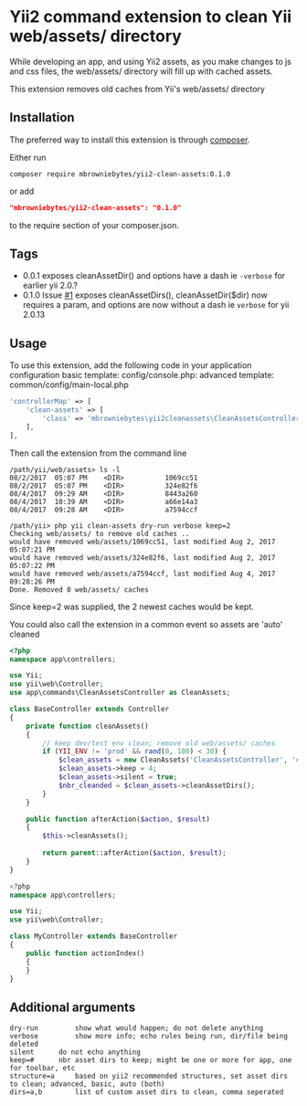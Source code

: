 Yii2 command extension to clean Yii web/assets/ directory
===================================

While developing an app, and using Yii2 assets, as you make changes to js and css files, the web/assets/ directory will fill up with cached assets.  

This extension removes old caches from Yii's web/assets/ directory

Installation
------------

The preferred way to install this extension is through [composer](http://getcomposer.org/download/).

Either run

```
composer require mbrowniebytes/yii2-clean-assets:0.1.0
```

or add

```json
"mbrowniebytes/yii2-clean-assets": "0.1.0"
```

to the require section of your composer.json.


Tags
-----
- 0.0.1 exposes cleanAssetDir() and options have a dash ie `-verbose` for earlier yii 2.0.?
- 0.1.0 Issue [#1](../../issues/1) exposes cleanAssetDirs(), cleanAssetDir($dir) now requires a param, and options are now without a dash ie `verbose` for yii 2.0.13  


Usage
-----

To use this extension, add the following code in your application configuration 
basic template: config/console.php:
advanced template: common/config/main-local.php
```php
'controllerMap' => [
    'clean-assets' => [
        'class' => 'mbrowniebytes\yii2cleanassets\CleanAssetsController',
    ],
],
```

Then call the extension from the command line 

```
/path/yii/web/assets> ls -l
08/2/2017  05:07 PM    <DIR>          1069cc51
08/2/2017  05:07 PM    <DIR>          324e82f6
08/4/2017  09:29 AM    <DIR>          8443a260
08/4/2017  10:39 AM    <DIR>          a66e14a3
08/4/2017  09:28 AM    <DIR>          a7594ccf

/path/yii> php yii clean-assets dry-run verbose keep=2
Checking web/assets/ to remove old caches ..
would have removed web/assets/1069cc51, last modified Aug 2, 2017 05:07:21 PM
would have removed web/assets/324e82f6, last modified Aug 2, 2017 05:07:22 PM
would have removed web/assets/a7594ccf, last modified Aug 4, 2017 09:28:26 PM
Done. Removed 0 web/assets/ caches
```

Since keep=2 was supplied, the 2 newest caches would be kept.

You could also call the extension in a common event so assets are 'auto' cleaned
```php
<?php
namespace app\controllers;

use Yii;
use yii\web\Controller;
use app\commands\CleanAssetsController as CleanAssets;

class BaseController extends Controller
{
	private function cleanAssets()
	{
		// keep dev/test env clean; remove old web/assets/ caches
		if (YII_ENV != 'prod' && rand(0, 100) < 30) {
			$clean_assets = new CleanAssets('CleanAssetsController', 'command');
			$clean_assets->keep = 4;
			$clean_assets->silent = true;
			$nbr_cleanded = $clean_assets->cleanAssetDirs();
		}
	}

	public function afterAction($action, $result)
	{
		$this->cleanAssets();
		
		return parent::afterAction($action, $result);
	}
}

<?php
namespace app\controllers;

use Yii;
use yii\web\Controller;

class MyController extends BaseController
{
    public function actionIndex()
    {
    }
}

```

Additional arguments
-------------------
```
dry-run     	show what would happen; do not delete anything
verbose     	show more info; echo rules being run, dir/file being deleted
silent		do not echo anything
keep=#		nbr asset dirs to keep; might be one or more for app, one for toolbar, etc
structure=a 	based on yii2 recommended structures, set asset dirs to clean; advanced, basic, auto (both)
dirs=a,b    	list of custom asset dirs to clean, comma seperated
```

